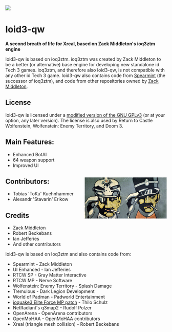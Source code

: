 <img src="https://raw.githubusercontent.com/KuehnhammerTobias/ioqw/master/misc/quakewars.png" width="128">

# Ioid3-qw 

**A second breath of life for Xreal, based on Zack Middleton's ioq3ztm engine**

Ioid3-qw is based on ioq3ztm. ioq3ztm was created by Zack Middleton to be a better (or alternative) base engine for developing new standalone id Tech 3 games. ioq3ztm, and therefore also Ioid3-qw, is not compatible with any other id Tech 3 game. Ioid3-qw also contains code from [Spearmint](http://spearmint.pw/) (the successor of ioq3ztm), and code from other repositories owned by [Zack Middleton](https://github.com/zturtleman?tab=repositories).


## License

Ioid3-qw is licensed under a [modified version of the GNU GPLv3](COPYING.txt#L625) (or at your option, any later version). The license is also used by Return to Castle Wolfenstein, Wolfenstein: Enemy Territory, and Doom 3.


## Main Features:
  * Enhanced BotAI
  * 64 weapon support
  * Improved UI


##  Contributors:<img src="https://github.com/KuehnhammerTobias/ioid3-game/blob/pre-0.1/stavarin.png" align="right" width="128"><img src="https://github.com/KuehnhammerTobias/ioid3-game/blob/pre-0.1/toku.png" align="right" width="128">
  * Tobias 'ToKu' Kuehnhammer
  * Alexandr 'Stavarin' Erikow


## Credits

* Zack Middleton
* Robert Beckebans
* Ian Jefferies
* And other contributors

Ioid3-qw is based on Ioq3ztm and also contains code from:
* Spearmint - Zack Middleton
* UI Enhanced - Ian Jefferies
* RTCW SP - Gray Matter Interactive
* RTCW MP - Nerve Software
* Wolfenstein: Enemy Territory - Splash Damage
* Tremulous - Dark Legion Development
* World of Padman - Padworld Entertainment
* [ioquake3 Elite Force MP patch](http://thilo.kickchat.com/efport-progress/) - Thilo Schulz
* NetRadiant's q3map2 - Rudolf Polzer
* OpenArena - OpenArena contributors
* OpenMoHAA - OpenMoHAA contributors
* Xreal (triangle mesh collision) - Robert Beckebans
